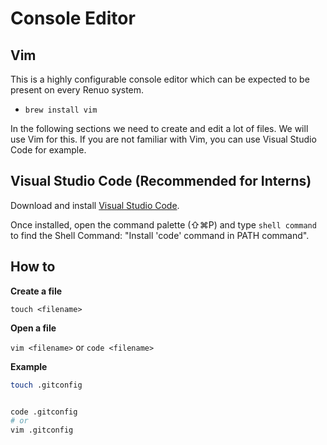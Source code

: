 # Console Editor

## Vim

This is a highly configurable console editor which can be expected to be present on every Renuo system.

- ```brew install vim```


In the following sections we need to create and edit a lot of files. We will use Vim for this. If you are not familiar with Vim, you can use Visual Studio Code for example.

## Visual Studio Code (Recommended for Interns)

Download and install [Visual Studio Code](https://code.visualstudio.com/).

Once installed, open the command palette (⇧⌘P) and type `shell command` to find the Shell Command: "Install 'code' command in PATH command".

## How to

**Create a file**

```touch <filename>```

**Open a file**

```vim <filename>```
or
```code <filename>```

**Example**

```bash
touch .gitconfig


code .gitconfig
# or
vim .gitconfig
```
